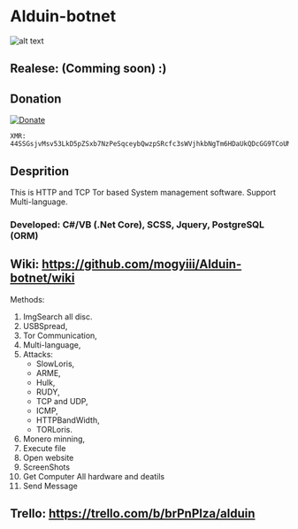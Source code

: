 # Alduin-botnet
![alt text](https://i.imgur.com/NhruoLf.png)
## Realese: (Comming soon) :)
## Donation
[![Donate](https://img.shields.io/badge/Donate-PayPal-green.svg)](https://www.paypal.me/mogyiii)

    XMR: 44SSGsjvMsv53LkD5pZSxb7NzPeSqceybQwzpSRcfc3sWVjhkbNgTm6HDaUkQDcGG9TCoUMx7FNDxXE5iRJymncSLPkEa8C

## Desprition
This is HTTP and TCP Tor based System management software.
Support Multi-language.

### **Developed**: C#/VB (.Net Core), SCSS, Jquery, PostgreSQL (ORM)

## **Wiki**: https://github.com/mogyiii/Alduin-botnet/wiki

Methods: 
1. ImgSearch all disc.
2. USBSpread,
3. Tor Communication,
4. Multi-language,
5. Attacks: 
   * SlowLoris, 
   * ARME, 
   * Hulk, 
   * RUDY, 
   * TCP and UDP, 
   * ICMP, 
   * HTTPBandWidth, 
   * TORLoris.
6. Monero minning,
7. Execute file
8. Open website
9. ScreenShots
10. Get Computer All hardware and deatils
11. Send Message
## **Trello**: https://trello.com/b/brPnPlza/alduin





